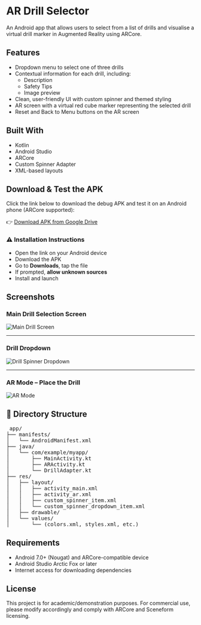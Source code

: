 # AR Drill Selector

An Android app that allows users to select from a list of drills and visualise a virtual drill marker in Augmented Reality using ARCore.

##  Features

- Dropdown menu to select one of three drills
- Contextual information for each drill, including:
  - Description
  - Safety Tips
  - Image preview
- Clean, user-friendly UI with custom spinner and themed styling
- AR screen with a virtual red cube marker representing the selected drill
- Reset and Back to Menu buttons on the AR screen

##  Built With

- Kotlin
- Android Studio
- ARCore
- Custom Spinner Adapter
- XML-based layouts


##  Download & Test the APK

Click the link below to download the debug APK and test it on an Android phone (ARCore supported):

👉 [Download APK from Google Drive](https://drive.google.com/file/d/1fOg_jmSmHLrbaV0IWI5kUhEv_us51MH1/view?usp=drive_link)

### ⚠️ Installation Instructions
- Open the link on your Android device
- Download the APK
- Go to **Downloads**, tap the file
- If prompted, **allow unknown sources**
- Install and launch

## Screenshots

### Main Drill Selection Screen
![Main Drill Screen](assets/screenshot_spinner.jpeg)

---

### Drill Dropdown 
![Drill Spinner Dropdown](assets/screenshot_main.jpeg)

---

### AR Mode – Place the Drill
![AR Mode](assets/screenshot_ar.jpeg)

## 📂 Directory Structure

<pre> app/
├── manifests/
│   └── AndroidManifest.xml
├── java/
│   └── com/example/myapp/
│       ├── MainActivity.kt
│       ├── ARActivity.kt
│       └── DrillAdapter.kt
├── res/
│   ├── layout/
│   │   ├── activity_main.xml
│   │   ├── activity_ar.xml
│   │   ├── custom_spinner_item.xml
│   │   └── custom_spinner_dropdown_item.xml
│   ├── drawable/
│   └── values/
│       └── (colors.xml, styles.xml, etc.)
</pre>


##  Requirements

- Android 7.0+ (Nougat) and ARCore-compatible device
- Android Studio Arctic Fox or later
- Internet access for downloading dependencies


##  License

This project is for academic/demonstration purposes. For commercial use, please modify accordingly and comply with ARCore and Sceneform licensing.
